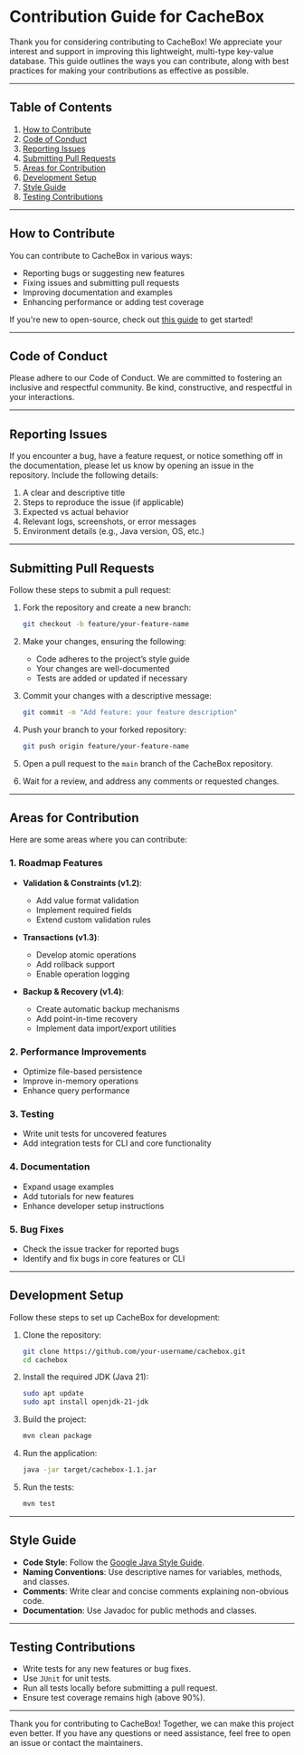 # Contribution Guide for CacheBox

Thank you for considering contributing to CacheBox! We appreciate your interest and support in improving this lightweight, multi-type key-value database. This guide outlines the ways you can contribute, along with best practices for making your contributions as effective as possible.

---

## Table of Contents

1. [How to Contribute](#how-to-contribute)
2. [Code of Conduct](#code-of-conduct)
3. [Reporting Issues](#reporting-issues)
4. [Submitting Pull Requests](#submitting-pull-requests)
5. [Areas for Contribution](#areas-for-contribution)
6. [Development Setup](#development-setup)
7. [Style Guide](#style-guide)
8. [Testing Contributions](#testing-contributions)

---

## How to Contribute

You can contribute to CacheBox in various ways:

- Reporting bugs or suggesting new features
- Fixing issues and submitting pull requests
- Improving documentation and examples
- Enhancing performance or adding test coverage

If you're new to open-source, check out [this guide](https://opensource.guide/how-to-contribute/) to get started!

---

## Code of Conduct

Please adhere to our Code of Conduct. We are committed to fostering an inclusive and respectful community. Be kind, constructive, and respectful in your interactions.

---

## Reporting Issues

If you encounter a bug, have a feature request, or notice something off in the documentation, please let us know by opening an issue in the repository. Include the following details:

1. A clear and descriptive title
2. Steps to reproduce the issue (if applicable)
3. Expected vs actual behavior
4. Relevant logs, screenshots, or error messages
5. Environment details (e.g., Java version, OS, etc.)

---

## Submitting Pull Requests

Follow these steps to submit a pull request:

1. Fork the repository and create a new branch:

   ```bash
   git checkout -b feature/your-feature-name
   ```

2. Make your changes, ensuring the following:

    - Code adheres to the project’s style guide
    - Your changes are well-documented
    - Tests are added or updated if necessary

3. Commit your changes with a descriptive message:

   ```bash
   git commit -m "Add feature: your feature description"
   ```

4. Push your branch to your forked repository:

   ```bash
   git push origin feature/your-feature-name
   ```

5. Open a pull request to the `main` branch of the CacheBox repository.

6. Wait for a review, and address any comments or requested changes.

---

## Areas for Contribution

Here are some areas where you can contribute:

### 1. **Roadmap Features**

- **Validation & Constraints (v1.2)**:

    - Add value format validation
    - Implement required fields
    - Extend custom validation rules

- **Transactions (v1.3)**:

    - Develop atomic operations
    - Add rollback support
    - Enable operation logging

- **Backup & Recovery (v1.4)**:

    - Create automatic backup mechanisms
    - Add point-in-time recovery
    - Implement data import/export utilities

### 2. **Performance Improvements**

- Optimize file-based persistence
- Improve in-memory operations
- Enhance query performance

### 3. **Testing**

- Write unit tests for uncovered features
- Add integration tests for CLI and core functionality

### 4. **Documentation**

- Expand usage examples
- Add tutorials for new features
- Enhance developer setup instructions

### 5. **Bug Fixes**

- Check the issue tracker for reported bugs
- Identify and fix bugs in core features or CLI

---

## Development Setup

Follow these steps to set up CacheBox for development:

1. Clone the repository:

   ```bash
   git clone https://github.com/your-username/cachebox.git
   cd cachebox
   ```

2. Install the required JDK (Java 21):

   ```bash
   sudo apt update
   sudo apt install openjdk-21-jdk
   ```

3. Build the project:

   ```bash
   mvn clean package
   ```

4. Run the application:

   ```bash
   java -jar target/cachebox-1.1.jar
   ```

5. Run the tests:

   ```bash
   mvn test
   ```

---

## Style Guide

- **Code Style**: Follow the [Google Java Style Guide](https://google.github.io/styleguide/javaguide.html).
- **Naming Conventions**: Use descriptive names for variables, methods, and classes.
- **Comments**: Write clear and concise comments explaining non-obvious code.
- **Documentation**: Use Javadoc for public methods and classes.

---

## Testing Contributions

- Write tests for any new features or bug fixes.
- Use `JUnit` for unit tests.
- Run all tests locally before submitting a pull request.
- Ensure test coverage remains high (above 90%).

---

Thank you for contributing to CacheBox! Together, we can make this project even better. If you have any questions or need assistance, feel free to open an issue or contact the maintainers.

